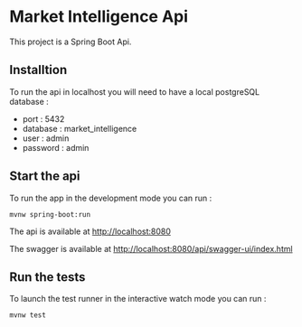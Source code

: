 # Market Intelligence Api

This project is a Spring Boot Api.

## Installtion

To run the api in localhost you will need to have a local postgreSQL database :
- port : 5432
- database : market_intelligence
- user : admin
- password : admin

## Start the api

To run the app in the development mode you can run : 

`mvnw spring-boot:run`

The api is available at [http://localhost:8080](http://localhost:8080) 

The swagger is available at [http://localhost:8080/api/swagger-ui/index.html](http://localhost:8080/api/swagger-ui/index.html)

## Run the tests

To launch the test runner in the interactive watch mode you can run : 

`mvnw test`
